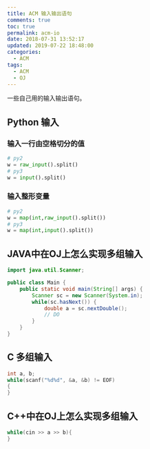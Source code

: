 ```yaml
---
title: ACM 输入输出语句
comments: true
toc: true
permalink: acm-io
date: 2018-07-31 13:52:17
updated: 2019-07-22 18:48:00
categories: 
  - ACM
tags:
  - ACM
  - OJ
---
```


一些自己用的输入输出语句。

<!-- more -->
## Python 输入
### 输入一行由空格切分的值
```python
# py2
w = raw_input().split()
# py3
w = input().split()
```

### 输入整形变量
```python
# py2
w = map(int,raw_input().split())
# py3
w = map(int,input().split())
```


## JAVA中在OJ上怎么实现多组输入

```java
import java.util.Scanner;

public class Main {
	public static void main(String[] args) {
		Scanner sc = new Scanner(System.in);
        while(sc.hasNext()) {
    		double a = sc.nextDouble();
			// DO
        }
	}
}
```
## C 多组输入
```c
int a, b;
while(scanf("%d%d", &a, &b) != EOF)
{
}
```
## C++中在OJ上怎么实现多组输入
```cpp
while(cin >> a >> b){
}
```
